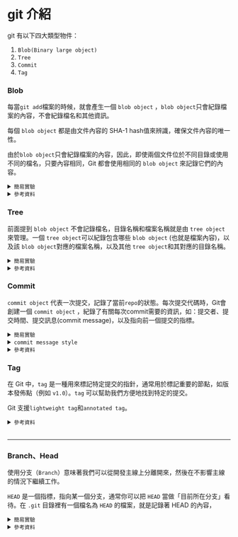 # git 介紹

git 有以下四大類型物件：
1. `Blob(Binary large object)`
2. `Tree`
3. `Commit`
4. `Tag`

### Blob
每當`git add`檔案的時候，就會產生一個 `blob object` ，`blob object`只會紀錄檔案的內容，不會紀錄檔名和其他資訊。

每個 `blob object` 都是由文件內容的 SHA-1 hash值來辨識，確保文件內容的唯一性。

由於`blob object`只會紀錄檔案的內容，因此，即使兩個文件位於不同目錄或使用不同的檔名，只要內容相同，Git 都會使用相同的  `blob object` 來記錄它們的內容。

<details>
<summary> <code>簡易實驗</code></summary>

#### 建立 `blob object`
```bash
# 新增一個資料夾並初始化repo
mkdir git-test
cd git-test
git init
tree .git/object # 結果如下
```
<img src="./img/blob_init.png" style="width:200px"/>


```bash
vim main.py # 寫入一行 print('hello, world')
git add main.py
tree .git/object # 結果如下，可以看到多了一個資料夾
```
<img src="./img/blob_add_main.png" style="width:300px"/>

#### 查看 `blob object` 內容
```bash
git cat-file -t b2204a # git cat-file -t <sha-1 value>
git cat-file -p b2204a # git cat-file -p <sha-1 value>
```
<img src="./img/blob_catfile.png" style="width:300px"/>

#### 建立相同內容的文件
```bash
vim main_exp.py # 同樣寫入一行 print('hello, world')
git add main_exp.py
tree .git/object # 結果如下，並沒有多出新的東西
```
<img src="./img/blob_add_main.png" style="width:300px"/>

由此可知，即使兩個文件位於不同目錄或使用不同的檔名，只要內容相同，Git 都會使用相同的  `blob object` 來記錄它們的內容。
</details>
<details>

<summary> <code>參考資料</code></summary>

<https://medium.com/@flyotlin/%E4%BB%80%E9%BA%BC%E6%98%AFgit%E7%89%A9%E4%BB%B6-ebbeb3b22f9c>
<https://titangene.github.io/article/git--blob-object.html>

</details>

### Tree

前面提到 `blob object` 不會記錄檔名，目錄名稱和檔案名稱就是由 `tree object`來管理。一個 `tree object`可以紀錄包含哪些 `blob object` (也就是檔案內容)，以及該 `blob object`對應的檔案名稱，以及其他 `tree object`和其對應的目錄名稱。

<details>
<summary> <code>簡易實驗</code></summary>

#### 將前面 git add 的檔案提交
```bash
# in /git-test
git commit -m "init commit" 
tree .git/objects
```
<img src="./img/tree_initcommit.png" style="width:300px"/>

#### 查看 `tree object` 內容
```bash
git cat-file -t f63acd # git cat-file -t <sha-1 value>
git cat-file -p f63acd # git cat-file -p <sha-1 value>
```
<img src="./img/tree_catfile.png" style="width:300px"/>

由此可見，一個 `tree object`可以紀錄包含哪些 `blob object` (也就是檔案內容)，以及該 `blob object`對應的檔案名稱
</details>
<details>

<summary> <code>參考資料</code></summary>

<https://medium.com/@flyotlin/%E4%BB%80%E9%BA%BC%E6%98%AFgit%E7%89%A9%E4%BB%B6-ebbeb3b22f9c>
<https://titangene.github.io/article/git-tree-object.html>

</details>

### Commit
`commit object` 代表一次提交，記錄了當前`repo`的狀態。每次提交代碼時，Git會創建一個 `commit object` ，紀錄了有關每次commit需要的資訊，如：提交者、提交時間、提交訊息(commit message)，以及指向前一個提交的指標。


<details>
<summary> <code>簡易實驗</code></summary>

#### 查看 `commit object` 內容
前面介紹tree的部分，commit 之後查看`tree .git/objects` 時，有一個資料夾還沒看過內容

<img src="./img/commit_tree.jpg" style="width:300px"/>

```bash
git cat-file -t 7b47b1 # git cat-file -t <sha-1 value>
git cat-file -p 7b47b1 # git cat-file -p <sha-1 value>
```

<img src="./img/commit.png" style="width:300px"/>

這邊就可以看到，建立一個commit之後，Git確實有建立`commit object`，以及這個object裡面的內容。
</details>

<details>
<summary> <code>commit message style</code></summary>
<br />
commit message的完整格式如下：

```
type: subject

body

footer
```
#### Type
- **feat**: a new feature
- **fix**: a bug fix
- **docs**: changes to documentation
- **style**: formatting, missing semi colons, etc; no code change
- **refactor**: refactoring production code
- **test**: adding tests, refactoring test; no production code change
- **chore**: updating build tasks, package manager configs, etc; no production code change

#### Subject
Subjects should be no greater than 50 characters, should begin with a capital letter and do not end with a period.

Use an imperative tone to describe what a commit does, rather than what it did. For example, use change; not changed or changes.

#### Body
Not all commits are complex enough to warrant a body, therefore it is optional and only used when a commit requires a bit of explanation and context. Use the body to explain the what and why of a commit, not the how.

When writing a body, the blank line between the title and the body is required and you should limit the length of each line to no more than 72 characters.
#### Footer
The footer is optional and is used to reference issue tracker IDs.
</details>
<details>

<summary> <code>參考資料</code></summary>

<https://medium.com/@flyotlin/%E4%BB%80%E9%BA%BC%E6%98%AFgit%E7%89%A9%E4%BB%B6-ebbeb3b22f9c>
<https://github.com/android/architecture-samples/issues/300>
<https://git-scm.com/book/zh-tw/v2/%E4%BD%BF%E7%94%A8-Git-%E5%88%86%E6%94%AF-%E7%B0%A1%E8%BF%B0%E5%88%86%E6%94%AF>
</details>

### Tag
在 Git 中，`tag` 是一種用來標記特定提交的指針，通常用於標記重要的節點，如版本發佈點（例如 `v1.0`）。`tag` 可以幫助我們方便地找到特定的提交。

Git 支援`lightweight tag`和`annotated tag`。

<details>

<summary> <code>參考資料</code></summary>

<https://medium.com/@flyotlin/%E4%BB%80%E9%BA%BC%E6%98%AFgit%E7%89%A9%E4%BB%B6-ebbeb3b22f9c>
</details>
<br />

---

### Branch、Head

使用分支（`Branch`）意味著我們可以從開發主線上分離開來，然後在不影響主線的情況下繼續工作。

`HEAD` 是一個指標，指向某一個分支，通常你可以把 `HEAD` 當做「目前所在分支」看待。在 `.git` 目錄裡有一個檔名為 `HEAD` 的檔案，就是記錄著 HEAD 的內容，
<details>
<summary> <code>簡易實驗</code></summary>

#### 查看當前`Branch`、`HEAD`
```bash
cat .git/HEAD
cat .git/refs/heads/master
```
<img src="./img/branch_current.png" style="width:300px"/>

由此可見，所謂的分支其實就是一個紀錄**某個 Commit 的 SHA-1 值**的檔案（只有 40 個字元），因此我們可以靈活地在Git上對分支進行操作（建立新分支、切換或合併分支）。

#### 切換`Branch`
```bash
git branch exp # 建立新分支
git switch exp # 切換到新分支
cat .git/HEAD
cat .git/refs/heads/exp 
```
<img src="./img/branch_switch.png" style="width:300px"/>

可以看到`HEAD`的指向改變了，由於我們尚未在`exp`這個分支上建立新的commit，因此可以發現`cat .git/refs/heads/exp`和`cat .git/refs/heads/master`印出的是同一個commit的SHA-1值。
#### 在新的`Branch`上建立commit
```bash
git add .
git commit -m "test"
cat .git/refs/heads/exp
git log --oneline
```
接著在exp這個分支上，修改任一檔案並建立commit（如下圖），可以看到`cat .git/refs/heads/exp`的值改變了，HEAD指向我們新建立的commit
 
<img src="./img/branch_switch_commit.png" style="width:300px"/>

#### detached HEAD
前面提到 `HEAD` 通常會指向當前分支，而當前分支通常會指向該分支頂端的 commit (也就是該分支最新的 commit)。不過在某些情況下，會發生 HEAD 不是指向分支，而是指向某個 commit，而這個狀態的 `HEAD` 就被稱為`detached HEAD`。

例如，若使用 `git checkout` 跳至某個過去的 commit， Git 則會提醒你正在`detached HEAD` 狀態。
```bash
# on master branch
git commit -m "test detached HEAD"
git log --oneline 
git checkout 7b47b1d # 跳回過去某個commit
```

<img src="./img/detached_HEAD.png" style="width:300px"/>

可以看到現在HEAD指向的是7b47b1d這個commit，而非指向一個分支。

若想要離開 `detached HEAD` 狀態，只需要讓HEAD再次指向分支，例如：`git switch master`。

<img src="./img/detached_HEAD_checkout.png" style="width:300px"/>


</details>
<details>
<summary> <code>參考資料</code></summary>

<https://gitbook.tw/>
<https://git-scm.com/book/zh-tw/v2/%E4%BD%BF%E7%94%A8-Git-%E5%88%86%E6%94%AF-%E7%B0%A1%E8%BF%B0%E5%88%86%E6%94%AF>
<https://titangene.github.io/article/git-detached-head.html>
</details>

<!-- ### Head
<details>
<summary> <code>簡易實驗</code></summary>
</details>
<br />
<details>
<summary> <code>參考資料</code></summary>
</details> -->


